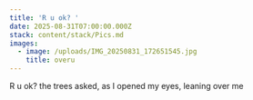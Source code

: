 ```yaml
---
title: 'R u ok? '
date: 2025-08-31T07:00:00.000Z
stack: content/stack/Pics.md
images:
  - image: /uploads/IMG_20250831_172651545.jpg
    title: overu
---
```


R u ok? the trees asked, as I opened my eyes, leaning over me
